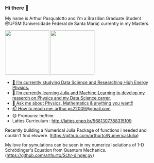 ### Hi there 👋

My name is Arthur Pasqualotto and i'm a Brazilian Graduate Student @UFSM (Universidade Federal de Santa Maria) currently in my Masters.

 <div>
  <a href="https://github.com/arthurto">
  <img height="145em" src="https://github-readme-stats.vercel.app/api?username=arthurto&show_icons=true&theme=dark&include_all_commits=true&count_private=true"/>
  <img height="145em" src="https://github-readme-stats.vercel.app/api/top-langs/?username=arthurto&layout=compact&langs_count=7&theme=dark"/>
</div>


- 🔭 I’m currently studying Data Science and Researching High Energy Physics.
- 🌱 I’m currently learning Julia and Machine Learning to develop my reaserch on Physics and my Data Science carrer. 
- 💬 Ask me about Physics, Mathematics & anything you want!! 
- 📫 How to reach me: arthur.ps22009@gmail.com 
- 😄 Pronouns: he/him
- Lattes Curriculum : http://lattes.cnpq.br/5681307788315109

Recently building a Numerical Julia Package of functions i needed and couldn't find elswere. (https://github.com/arthurto/NumericalJulia)

My love for symulations can be seen in my numerical solutions of 1-D Schrödinger's Equation from Quantum Mechanics. (https://github.com/arthurto/Schr-dinger.py)
